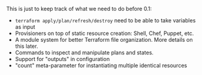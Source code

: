This is just to keep track of what we need to do before 0.1:

  * `terraform apply/plan/refresh/destroy` need to be able to take variables as input
  * Provisioners on top of static resource creation: Shell, Chef, Puppet, etc.
  * A module system for better Terraform file organization. More details on this later.
  * Commands to inspect and manipulate plans and states.
  * Support for "outputs" in configuration
  * "count" meta-parameter for instantiating multiple identical resources
